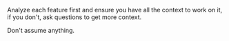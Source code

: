 Analyze each feature first and ensure you have all the context to work on it, if you don't, ask questions to get more context.

Don't assume anything.
